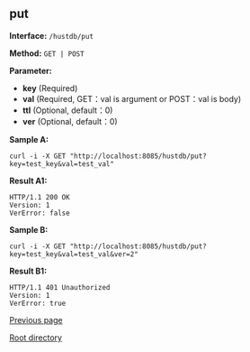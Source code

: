 ## put ##

**Interface:** `/hustdb/put`

**Method:** `GET | POST`

**Parameter:** 

*  **key** (Required)  
*  **val** (Required, GET：val is argument or POST：val is body)  
*  **ttl** (Optional, default：0)
*  **ver** (Optional, default：0)    

**Sample A:**

    curl -i -X GET "http://localhost:8085/hustdb/put?key=test_key&val=test_val"

**Result A1:**

	HTTP/1.1 200 OK
	Version: 1
	VerError: false

**Sample B:**

    curl -i -X GET "http://localhost:8085/hustdb/put?key=test_key&val=test_val&ver=2"

**Result B1:**

	HTTP/1.1 401 Unauthorized
	Version: 1
	VerError: true
	
[Previous page](../hustdb.md)

[Root directory](../../../index.md)
